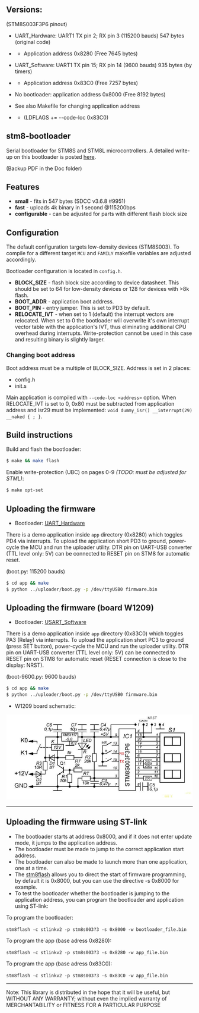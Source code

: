 ## Versions:
(STM8S003F3P6 pinout)
- UART_Hardware: UART1 TX pin 2; RX pin 3 (115200 bauds) 547 bytes (original code)
- - Application address 0x8280 (Free 7645 bytes)

- UART_Software: UART1 TX pin 15; RX pin 14 (9600 bauds) 935 bytes (by timers)
- - Application address 0x83C0 (Free 7257 bytes)

- No bootloader: application address 0x8000 (Free 8192 bytes)

- See also Makefile for changing application address
- - (LDFLAGS += --code-loc 0x83C0)

## stm8-bootloader
Serial bootloader for STM8S and STM8L microcontrollers. A detailed write-up on this bootloader is posted [here](https://lujji.github.io/blog/serial-bootloader-for-stm8).

(Backup PDF in the Doc folder)

## Features

* **small** - fits in 547 bytes (SDCC v3.6.8 #9951)
* **fast** - uploads 4k binary in 1 second @115200bps
* **configurable** - can be adjusted for parts with different flash block size

## Configuration

The default configuration targets low-density devices (STM8S003). To compile for a different target `MCU` and `FAMILY` makefile variables are adjusted accordingly.

Bootloader configuration is located in `config.h`.
* **BLOCK_SIZE** - flash block size according to device datasheet. This should be set to 64 for low-density devices or 128 for devices with >8k flash.
* **BOOT_ADDR** - application boot address.
* **BOOT_PIN** - entry jumper. This is set to PD3 by default.
* **RELOCATE_IVT** - when set to 1 (default) the interrupt vectors are relocated. When set to 0 the bootloader will overwrite it's own interrupt vector table with the application's IVT, thus eliminating additional CPU overhead during interrupts. Write-protection cannot be used in this case and resulting binary is slightly larger.

### Changing boot address
Boot address must be a multiple of BLOCK_SIZE. Address is set in 2 places:
 * config.h
 * init.s

Main application is compiled with `--code-loc <address>` option. When RELOCATE_IVT is set to 0, 0x80 must be subtracted from application address and isr29 must be implemented: `void dummy_isr() __interrupt(29) __naked { ; }`.

## Build instructions
Build and flash the bootloader:

``` bash
$ make && make flash
```

Enable write-protection (UBC) on pages 0-9 _(TODO: must be adjusted for STML)_:

``` bash
$ make opt-set
```

## Uploading the firmware

- Bootloader: [UART_Hardware](https://github.com/rtek1000/stm8-bootloader/tree/master/UART_Hardware)

There is a demo application inside `app` directory (0x8280) which toggles PD4 via interrupts. To upload the application short PD3 to ground, power-cycle the MCU and run the uploader utility. DTR pin on UART-USB converter (TTL level only: 5V) can be connected to RESET pin on STM8 for automatic reset.

(boot.py: 115200 bauds)

``` bash
$ cd app && make
$ python ../uploader/boot.py -p /dev/ttyUSB0 firmware.bin
```
## Uploading the firmware (board W1209)

- Bootloader: [USART_Software](https://github.com/rtek1000/stm8-bootloader/tree/master/USART_Software)

There is a demo application inside `app` directory (0x83C0) which toggles PA3 (Relay) via interrupts. To upload the application short PC3 to ground (press SET button), power-cycle the MCU and run the uploader utility. DTR pin on UART-USB converter (TTL level only: 5V) can be connected to RESET pin on STM8 for automatic reset (RESET connection is close to the display: NRST).

(boot-9600.py: 9600 bauds)

``` bash
$ cd app && make
$ python ../uploader/boot.py -p /dev/ttyUSB0 firmware.bin
```

- W1209 board schematic:

![image](https://raw.githubusercontent.com/rtek1000/stm8-bootloader/master/Doc/thermostat-w1209.jpg)

-------------

## Uploading the firmware using ST-link

- The bootloader starts at address 0x8000, and if it does not enter update mode, it jumps to the application address.
- The bootloader must be made to jump to the correct application start address.
- The bootloader can also be made to launch more than one application, one at a time.
- The [stm8flash](https://github.com/vdudouyt/stm8flash) allows you to direct the start of firmware programming, by default it is 0x8000, but you can use the directive -s 0x8000 for example.
- To test the bootloader whether the bootloader is jumping to the application address, you can program the bootloader and application using ST-link:

To program the bootloader:

```stm8flash -c stlinkv2 -p stm8s003?3 -s 0x8000 -w bootloader_file.bin```

To program the app (base adress 0x8280):

```stm8flash -c stlinkv2 -p stm8s003?3 -s 0x8280 -w app_file.bin```

To program the app (base adress 0x83C0):

```stm8flash -c stlinkv2 -p stm8s003?3 -s 0x83C0 -w app_file.bin```

-------------

Note: This library is distributed in the hope that it will be useful, but WITHOUT ANY WARRANTY; without even the implied warranty of MERCHANTABILITY or FITNESS FOR A PARTICULAR PURPOSE
